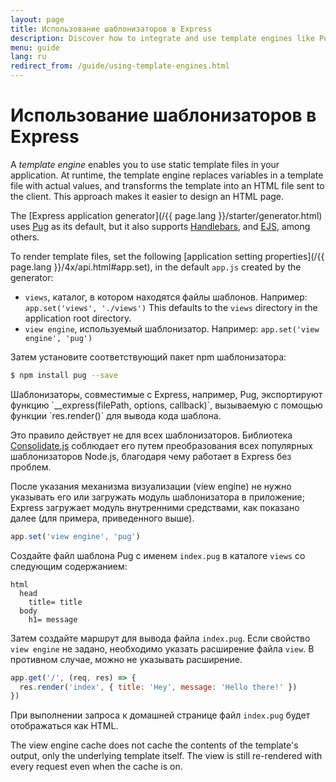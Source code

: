 ```yaml
---
layout: page
title: Использование шаблонизаторов в Express
description: Discover how to integrate and use template engines like Pug, Handlebars, and EJS with Express.js to render dynamic HTML pages efficiently.
menu: guide
lang: ru
redirect_from: /guide/using-template-engines.html
---
```


# Использование шаблонизаторов в Express

A _template engine_ enables you to use static template files in your application. At runtime, the template engine replaces
variables in a template file with actual values, and transforms the template into an HTML file sent to the client.
This approach makes it easier to design an HTML page.

The [Express application generator](/{{ page.lang }}/starter/generator.html) uses [Pug](https://pugjs.org/api/getting-started.html) as its default, but it also supports [Handlebars](https://www.npmjs.com/package/handlebars), and [EJS](https://www.npmjs.com/package/ejs), among others.

To render template files, set the following [application setting properties](/{{ page.lang }}/4x/api.html#app.set), in the default `app.js` created by the generator:

- `views`, каталог, в котором находятся файлы шаблонов. Например: `app.set('views', './views')`
  This defaults to the `views` directory in the application root directory.
- `view engine`, используемый шаблонизатор. Например: `app.set('view engine', 'pug')`

Затем установите соответствующий пакет npm шаблонизатора:

```bash
$ npm install pug --save
```

<div class="doc-box doc-notice" markdown="1">
Шаблонизаторы, совместимые с Express, например, Pug, экспортируют функцию `__express(filePath, options, callback)`, вызываемую с помощью функции `res.render()` для вывода кода шаблона.

Это правило действует не для всех шаблонизаторов. Библиотека [Consolidate.js](https://www.npmjs.org/package/consolidate) соблюдает его путем преобразования всех популярных шаблонизаторов Node.js, благодаря чему работает в Express без проблем.

</div>

После указания механизма визуализации (view engine) не нужно указывать его или загружать модуль шаблонизатора в приложение; Express загружает модуль внутренними средствами, как показано далее (для примера, приведенного выше).

```js
app.set('view engine', 'pug')
```

Создайте файл шаблона Pug с именем `index.pug` в каталоге `views` со следующим содержанием:

```pug
html
  head
    title= title
  body
    h1= message
```

Затем создайте маршрут для вывода файла `index.pug`. Если свойство `view engine` не задано, необходимо указать расширение файла `view`. В противном случае, можно не указывать расширение.

```js
app.get('/', (req, res) => {
  res.render('index', { title: 'Hey', message: 'Hello there!' })
})
```

При выполнении запроса к домашней странице файл `index.pug` будет отображаться как HTML.

The view engine cache does not cache the contents of the template's output, only the underlying template itself. The view is still re-rendered with every request even when the cache is on.

